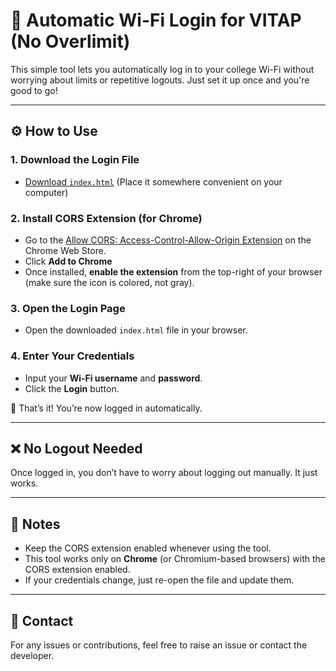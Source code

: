 # 🔗 Automatic Wi-Fi Login for VITAP (No Overlimit)

This simple tool lets you automatically log in to your college Wi-Fi without worrying about limits or repetitive logouts. Just set it up once and you're good to go!

---

## ⚙️ How to Use

### 1. Download the Login File

* [Download `index.html`](./index.html) (Place it somewhere convenient on your computer)

### 2. Install CORS Extension (for Chrome)

* Go to the [Allow CORS: Access-Control-Allow-Origin Extension](https://chrome.google.com/webstore/detail/allow-cors-access-control/lfhmikememgdcahcdlaciloancbhjino) on the Chrome Web Store.
* Click **Add to Chrome**
* Once installed, **enable the extension** from the top-right of your browser (make sure the icon is colored, not gray).

### 3. Open the Login Page

* Open the downloaded `index.html` file in your browser.

### 4. Enter Your Credentials

* Input your **Wi-Fi username** and **password**.
* Click the **Login** button.

🎉 That’s it! You’re now logged in automatically.

---

## ❌ No Logout Needed

Once logged in, you don’t have to worry about logging out manually. It just works.

---

## 📅 Notes

* Keep the CORS extension enabled whenever using the tool.
* This tool works only on **Chrome** (or Chromium-based browsers) with the CORS extension enabled.
* If your credentials change, just re-open the file and update them.

---

## 📩 Contact

For any issues or contributions, feel free to raise an issue or contact the developer.
